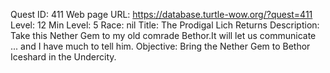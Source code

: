 Quest ID: 411
Web page URL: https://database.turtle-wow.org/?quest=411
Level: 12
Min Level: 5
Race: nil
Title: The Prodigal Lich Returns
Description: Take this Nether Gem to my old comrade Bethor.It will let us communicate ... and I have much to tell him.
Objective: Bring the Nether Gem to Bethor Iceshard in the Undercity.
